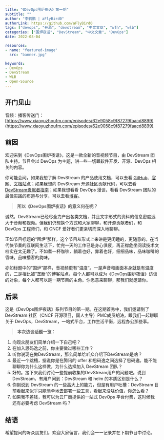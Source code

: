 ```yaml
---
title: "《DevOps围炉夜话》第一期"
subtitle: ""
author: "李鹤鹏 | aFlyBird0"
authorLink: https://github.com/aFlyBird0
tags: ["devops", "开源", "devstream", "中文文章", "wfh", "wlb"]
categories: ["围炉夜话", "DevStream", "中文文章", "DevOps"]
date: 2022-08-04

resources:
- name: "featured-image"
  src: "banner.jpg"

keywords:
- DevOps
- DevStream
- WLB
- Open-Source
---
```


## 开门见山
音频：播客传送门：[https://www.xiaoyuzhoufm.com/episodes/62e9058c9f87279faacd8899](https://www.xiaoyuzhoufm.com/episodes/62e9058c9f87279faacd8899)

## 前因

欢迎来到《DevOps围炉夜话》，这是一款全新的音视频节目，由 DevStream 团队主持。节目会以 DevOps 为主题，讲一些一切跟软件开发、开源、DevOps 相关的内容。

你可能会问，如果我想了解 DevStream 的产品使用文档，可以去看 [GitHub](https://github.com/devstream-io/devstream)、[官网](https://www.devstream.io/)、[文档站点](https://docs.devstream.io/en/latest/)；如果我想向 DevStream 开源社区贡献代码，可以去看 [DevStream贡献者指南](https://docs.devstream.io/en/latest/contributing_guide/)；如果我想看看 DevOps 漫谈，看看 DevStream 团队的最佳实践的布道与分享，可以去看[博客](https://blog.devstream.io/)。

> **所以《DevOps围炉夜话》的意义何在呢？**

诚然，DevStream已经尽全力产出各类文档，并且文字形式的资料的信息密度远大于音频和视频。但我们仍想换个方式和大家聊聊，和开源贡献者们，和 DevOps 工程师们，和 CNCF 爱好者们更亲切而深入地聊聊。

正如节目标题的“围炉”那样，这个节目从形式上来讲是更闲适的，更随意的。在当代快节奏的互联网生活下，忙完一天的工作已是身心俱疲，再正襟危坐阅读技术文档实在太无趣了。不如煮一杯咖啡，躺着也好，靠着也好，细细品味，品味咖啡的香味，品味播客的韵味。

亦如标题中的“围炉”那样，音视频更有”温度“。一是声音和画面本身就是有温度的，二是相比被”垄断“的博客站点，每个人都可以成为《DevOps围炉夜话》访谈的对象，每个人都可以是一期节目的主角。你愿意来聊聊，那我们就邀请你。

## 后果

这是《DevOps围炉夜话》系列节目的第一期。在这期首秀中，我们邀请到了 DevStream 社区（CNCF 开源项目，国人主导）PMC成员胡涛，跟我们一起聊聊关于 DevOps，DevStream，一站式平台，工作生活平衡，远程办公那些事。

> **本次访谈话题一览：**

1. 向观众朋友们简单介绍一下自己吧？
2. 在加入思码逸之前，你主要做过哪些工作？
3. 听你说现在做DevStream，那么简单给听众介绍下DevStream是啥？
4. 最近一个跳槽，据说你是在腾讯的 offer 和思码逸之间选择了思码逸，能不能聊聊你为什么这样做，为什么选择加入 DevStream 团队？
5. 好的。接下来我们讨论一些提前收集的DevStream用户的问题吧。说到 DevStream，有用户问到：DevStream 和 helm 的本质区别是什么？
6. 你刚说到 DevStream 的一些高大上的能力，但是有用户吐槽：DevStream 目前看起来似乎只能简单地去部署一些工具，看起来没啥价值，你怎么看？
7. 如果我不差钱，我可以为云厂商提供的一站式 DevOps 平台付费，这时候我还有必要考虑 DevStream 吗？

## 结语

希望提问的听众朋友们，欢迎大家留言，我们会一一记录并在下期节目中讨论。






